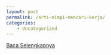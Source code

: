```yaml
---
layout: post
permalink: /arti-mimpi-mencari-kerja/
categories:
    - Uncategorized
---
```


[Baca Selengkapnya](/05)